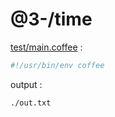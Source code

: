 [‼️]: ✏️README.mdt

# @3-/time

[test/main.coffee](./test/main.coffee) :

```coffee
#!/usr/bin/env coffee
```

output :

```
./out.txt
```
